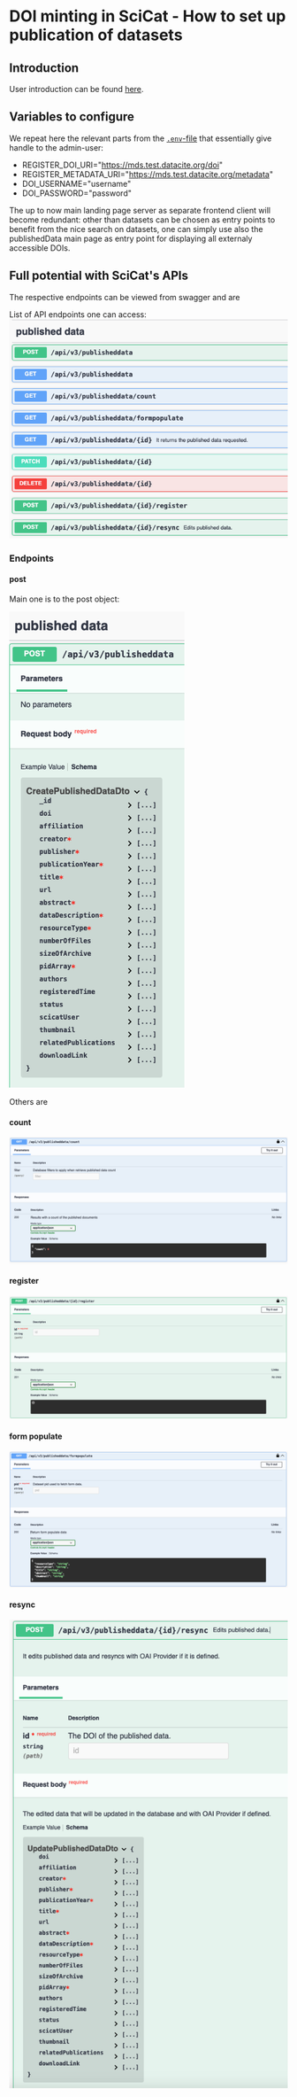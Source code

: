 # DOI minting in SciCat - How to set up publication of datasets

## Introduction
User introduction can be found [here](../datasets/Publishing.md).

## Variables to configure

We repeat here the relevant parts from the [```.env```-file](../backendconfig/index.md#environment-variables) that essentially give handle to the admin-user:

* REGISTER_DOI_URI="https://mds.test.datacite.org/doi"
* REGISTER_METADATA_URI="https://mds.test.datacite.org/metadata"
* DOI_USERNAME="username"
* DOI_PASSWORD="password"

The up to now main landing page server as separate frontend client will become redundant: other than datasets can be chosen as entry points to benefit from the nice search on datasets, one can simply use also the publishedData main page as entry point for displaying all externaly accessible DOIs.

## Full potential with SciCat's APIs

The respective endpoints can be viewed from swagger and are

List of API endpoints one can access:
![swagger screenshot](../swagger/img/swagger_publishedData.png)

### Endpoints

#### post 
Main one is to the post object:

![```post```](../swagger/img/swagger_publishedData_post.png)

Others are

#### count 
![```count```](../swagger/img/swagger_publishedData_count.png)

#### register
![```register```](../swagger/img/swagger_publishedData_register.png)

#### form populate
![```form populate```](../swagger/img/swagger_publishedData_formpopulate.png)

#### resync
![```resync```](../swagger/img/swagger_publishedData_resync.png)
